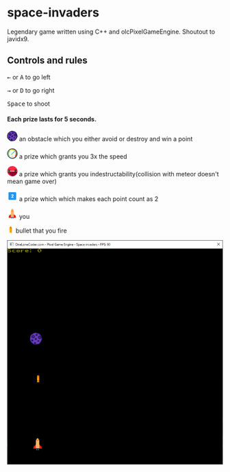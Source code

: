 # space-invaders
Legendary game written using C++ and olcPixelGameEngine. Shoutout to javidx9.
## Controls and rules

<kbd>&leftarrow;</kbd> or <kbd>A</kbd> to go left

<kbd>&rightarrow;</kbd> or <kbd>D</kbd> to go right

<kbd>Space</kbd> to shoot

 #### Each prize lasts for 5 seconds.                  
![picture](resources/meteor4.png)   an obstacle which you either avoid or destroy and win a point

![picture](resources/speed3.png)    a prize which grants you 3x the speed

![picture](resources/strength1.png) a prize which grants you indestructability(collision with meteor doesn't mean game over)

![picture](resources/two1.png)      a prize which which makes each point count as 2

![picture](resources/spaceship2.png)  you

![picture](resources/bullet1.png)  bullet that you fire

![picture](resources/screenshot1.png)
